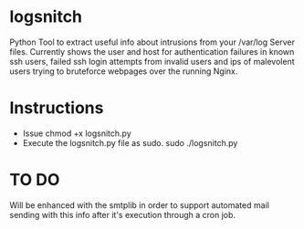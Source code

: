 # logsnitch
Python Tool to extract useful info about intrusions from your /var/log Server files.
Currently shows the user and host for authentication failures in known ssh users, failed ssh login attempts from invalid users and ips of malevolent users trying to bruteforce webpages over the running Nginx.

# Instructions
 * Issue chmod +x logsnitch.py
 * Execute the logsnitch.py file as sudo. sudo ./logsnitch.py

 
# TO DO
Will be enhanced with the smtplib in order to support automated mail sending with this info after it's execution through a cron job.

